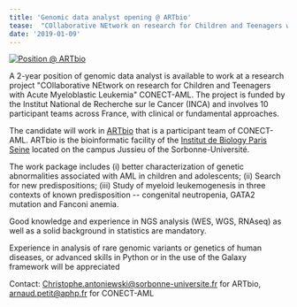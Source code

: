```yaml
---
title: 'Genomic data analyst opening @ ARTbio'
tease:  "COllaborative NEtwork on research for Children and Teenagers with Acute Myeloblastic Leukemia"
date: '2019-01-09'
---
```


[<img class="float-right img-fluid mx-auto" src="/src/use/mississippi/artbio-ibps-logo.png" alt="Position @ ARTbio" />](http://artbio.fr/)

A 2-year position of genomic data analyst is available to work at a research project "COllaborative NEtwork on research for Children and Teenagers with Acute Myeloblastic Leukemia" CONECT-AML. The project is funded by the Institut National de Recherche sur le Cancer (INCA) and involves 10 participant teams across France, with clinical or fundamental approaches.

The candidate will work in [ARTbio](http://artbio.fr/) that is a participant team of CONECT-AML. ARTbio is the bioinformatic facility of the [Institut de Biology Paris Seine](http://www.ibps.upmc.fr/) located on the campus Jussieu of the Sorbonne-Université.

The work package includes (i) better characterization of genetic abnormalities associated with AML in children and adolescents; (ii) Search for new predispositions; (iii) Study of myeloid leukemogenesis in three contexts of known predisposition -- congenital neutropenia, GATA2 mutation and Fanconi anemia.

Good knowledge and experience in NGS analysis (WES, WGS, RNAseq) as well as a solid background in statistics are mandatory.

Experience in analysis of rare genomic variants or genetics of human diseases, or advanced skills in Python or in the use of the Galaxy framework will be appreciated

Contact: [Christophe.antoniewski@sorbonne-universite.fr](mailto:Christophe.antoniewski@sorbonne-universite.fr) for ARTbio, [arnaud.petit@aphp.fr](mailto:arnaud.petit@aphp.fr) for CONECT-AML
